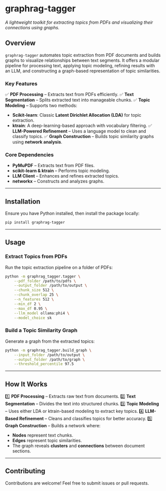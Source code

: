 # **graphrag-tagger**

*A lightweight toolkit for extracting topics from PDFs and visualizing their connections using graphs.*

## **Overview**

`graphrag-tagger` automates topic extraction from PDF documents and builds graphs to visualize relationships between text segments. It offers a modular pipeline for processing text, applying topic modeling, refining results with an LLM, and constructing a graph-based representation of topic similarities.

### **Key Features**

✅ **PDF Processing** – Extracts text from PDFs efficiently.
✅ **Text Segmentation** – Splits extracted text into manageable chunks.
✅ **Topic Modeling** – Supports two methods:

- **Scikit-learn**: Classic **Latent Dirichlet Allocation (LDA)** for topic extraction.
- **ktrain**: A deep-learning-based approach with vocabulary filtering.
  ✅ **LLM-Powered Refinement** – Uses a language model to clean and classify topics.
  ✅ **Graph Construction** – Builds topic similarity graphs using **network analysis**.

### **Core Dependencies**

- **PyMuPDF** – Extracts text from PDF files.
- **scikit-learn & ktrain** – Performs topic modeling.
- **LLM Client** – Enhances and refines extracted topics.
- **networkx** – Constructs and analyzes graphs.

---

## **Installation**

Ensure you have Python installed, then install the package locally:

```bash
pip install graphrag-tagger
```

---

## **Usage**

### **Extract Topics from PDFs**

Run the topic extraction pipeline on a folder of PDFs:

```bash
python -m graphrag_tagger.tagger \
    --pdf_folder /path/to/pdfs \
    --output_folder /path/to/output \
    --chunk_size 512 \
    --chunk_overlap 25 \
    --n_features 512 \
    --min_df 2 \
    --max_df 0.95 \
    --llm_model ollama:phi4 \
    --model_choice sk
```

### **Build a Topic Similarity Graph**

Generate a graph from the extracted topics:

```bash
python -m graphrag_tagger.build_graph \
    --input_folder /path/to/output \
    --output_folder /path/to/graph \
    --threshold_percentile 97.5
```

---

## **How It Works**

1️⃣ **PDF Processing** – Extracts raw text from documents.
2️⃣ **Text Segmentation** – Divides the text into structured chunks.
3️⃣ **Topic Modeling** – Uses either LDA or ktrain-based modeling to extract key topics.
4️⃣ **LLM-Based Refinement** – Cleans and classifies topics for better accuracy.
5️⃣ **Graph Construction** – Builds a network where:

- **Nodes** represent text chunks.
- **Edges** represent topic similarities.
- The graph reveals **clusters** and **connections** between document sections.

---

## **Contributing**

Contributions are welcome! Feel free to submit issues or pull requests.
